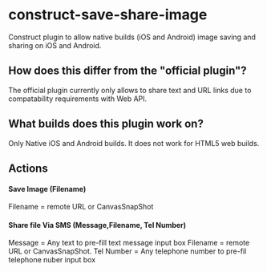 # construct-save-share-image
Construct plugin to allow native builds (iOS and Android) image saving and sharing on iOS and Android.

## How does this differ from the "official plugin"?
The official plugin currently only allows to share text and URL links due to compatability requirements with Web API.

## What builds does this plugin work on?
Only Native iOS and Android builds. It does not work for HTML5 web builds. 

## Actions
#### Save Image (Filename) 
Filename = remote URL or CanvasSnapShot

#### Share file Via SMS (Message,Filename, Tel Number) 
Message = Any text to pre-fill text message input box
Filename = remote URL or CanvasSnapShot.
Tel Number = Any telephone number to pre-fil telephone nuber input box


